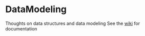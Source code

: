 # DataModeling
Thoughts on data structures and data modeling
See the [wiki](https://github.com/webbhm/DataModeling/wiki) for documentation
